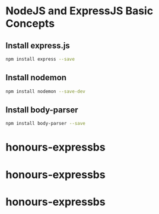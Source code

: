 # NodeJS and ExpressJS Basic Concepts

## Install express.js

```bash
npm install express --save
```

## Install nodemon

```bash
npm install nodemon --save-dev
```

## Install body-parser

```bash
npm install body-parser --save
```
# honours-expressbs
# honours-expressbs
# honours-expressbs
